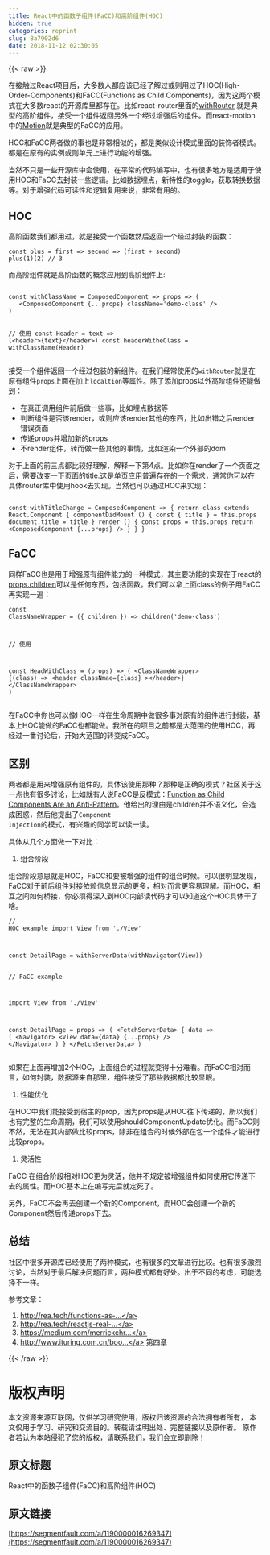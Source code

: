 ```yaml
---
title: React中的函数子组件(FaCC)和高阶组件(HOC)
hidden: true
categories: reprint
slug: 8a7902d6
date: 2018-11-12 02:30:05
---
```


{{< raw >}}
<p>&#x5728;&#x63A5;&#x89E6;&#x8FC7;React&#x9879;&#x76EE;&#x540E;&#xFF0C;&#x5927;&#x591A;&#x6570;&#x4EBA;&#x90FD;&#x5E94;&#x8BE5;&#x5DF2;&#x7ECF;&#x4E86;&#x89E3;&#x8FC7;&#x6216;&#x5219;&#x7528;&#x8FC7;&#x4E86;HOC(High-Order-Components)&#x548C;FaCC(Functions as Child Components)&#xFF0C;&#x56E0;&#x4E3A;&#x8FD9;&#x4E24;&#x4E2A;&#x6A21;&#x5F0F;&#x5728;&#x5927;&#x591A;&#x6570;react&#x7684;&#x5F00;&#x6E90;&#x5E93;&#x91CC;&#x90FD;&#x5B58;&#x5728;&#x3002;&#x6BD4;&#x5982;react-router&#x91CC;&#x9762;&#x7684;<a href="https://github.com/ReactTraining/react-router/blob/master/packages/react-router/modules/withRouter.js#L9" rel="nofollow noreferrer">withRouter</a> &#x5C31;&#x662F;&#x5178;&#x578B;&#x7684;&#x9AD8;&#x9636;&#x7EC4;&#x4EF6;&#xFF0C;&#x63A5;&#x53D7;&#x4E00;&#x4E2A;&#x7EC4;&#x4EF6;&#x8FD4;&#x56DE;&#x53E6;&#x5916;&#x4E00;&#x4E2A;&#x7ECF;&#x8FC7;&#x589E;&#x5F3A;&#x540E;&#x7684;&#x7EC4;&#x4EF6;&#x3002;&#x800C;react-motion&#x4E2D;&#x7684;<a href="https://github.com/chenglou/react-motion/blob/master/src/Motion.js#L28" rel="nofollow noreferrer">Motion</a>&#x5C31;&#x662F;&#x5178;&#x578B;&#x7684;FaCC&#x7684;&#x5E94;&#x7528;&#x3002;</p><p>HOC&#x548C;FaCC&#x4E24;&#x8005;&#x505A;&#x7684;&#x4E8B;&#x4E5F;&#x662F;&#x975E;&#x5E38;&#x76F8;&#x4F3C;&#x7684;&#xFF0C;&#x90FD;&#x662F;&#x7C7B;&#x4F3C;&#x8BBE;&#x8BA1;&#x6A21;&#x5F0F;&#x91CC;&#x9762;&#x7684;&#x88C5;&#x9970;&#x8005;&#x6A21;&#x5F0F;&#x3002;&#x90FD;&#x662F;&#x5728;&#x539F;&#x6709;&#x7684;&#x5B9E;&#x4F8B;&#x6216;&#x5219;&#x5355;&#x5143;&#x4E0A;&#x8FDB;&#x884C;&#x529F;&#x80FD;&#x7684;&#x589E;&#x5F3A;&#x3002;</p><p>&#x5F53;&#x7136;&#x4E0D;&#x53EA;&#x662F;&#x4E00;&#x4E9B;&#x5F00;&#x6E90;&#x5E93;&#x4E2D;&#x4F1A;&#x4F7F;&#x7528;&#xFF0C;&#x5728;&#x5E73;&#x5E38;&#x7684;&#x4EE3;&#x7801;&#x7F16;&#x5199;&#x4E2D;&#xFF0C;&#x4E5F;&#x6709;&#x5F88;&#x591A;&#x5730;&#x65B9;&#x662F;&#x9002;&#x7528;&#x4E8E;&#x4F7F;&#x7528;HOC&#x548C;FaCC&#x53BB;&#x5C01;&#x88C5;&#x4E00;&#x4E9B;&#x903B;&#x8F91;&#x3002;&#x6BD4;&#x5982;&#x6570;&#x636E;&#x57CB;&#x70B9;&#xFF0C;&#x65B0;&#x7279;&#x6027;&#x7684;toggle&#xFF0C;&#x83B7;&#x53D6;&#x8F6C;&#x6362;&#x6570;&#x636E;&#x7B49;&#x3002;&#x5BF9;&#x4E8E;&#x589E;&#x5F3A;&#x4EE3;&#x7801;&#x53EF;&#x8BFB;&#x6027;&#x548C;&#x903B;&#x8F91;&#x590D;&#x7528;&#x6765;&#x8BF4;&#xFF0C;&#x975E;&#x5E38;&#x6709;&#x7528;&#x7684;&#x3002;</p><h2>HOC</h2><p>&#x9AD8;&#x9636;&#x51FD;&#x6570;&#x6211;&#x4EEC;&#x90FD;&#x7528;&#x8FC7;&#xFF0C;&#x5C31;&#x662F;&#x63A5;&#x53D7;&#x4E00;&#x4E2A;&#x51FD;&#x6570;&#x7136;&#x540E;&#x8FD4;&#x56DE;&#x4E00;&#x4E2A;&#x7ECF;&#x8FC7;&#x5C01;&#x88C5;&#x7684;&#x51FD;&#x6570;&#xFF1A;</p><pre><code class="js">const plus = first =&gt; second =&gt; (first + second)
plus(1)(2) // 3</code></pre><p>&#x800C;&#x9AD8;&#x9636;&#x7EC4;&#x4EF6;&#x5C31;&#x662F;&#x9AD8;&#x9636;&#x51FD;&#x6570;&#x7684;&#x6982;&#x5FF5;&#x5E94;&#x7528;&#x5230;&#x9AD8;&#x9636;&#x7EC4;&#x4EF6;&#x4E0A;:</p><pre><code class="js">
const withClassName = ComposedComponent =&gt; props =&gt; (
   &lt;ComposedComponent {...props} className=&apos;demo-class&apos; /&gt;
)

// &#x4F7F;&#x7528;
const Header = text =&gt; (&lt;header&gt;{text}&lt;/header&gt;)
const headerWitheClass = withClassName(Header)</code></pre><p>&#x63A5;&#x53D7;&#x4E00;&#x4E2A;&#x7EC4;&#x4EF6;&#x8FD4;&#x56DE;&#x4E00;&#x4E2A;&#x7ECF;&#x8FC7;&#x5305;&#x88C5;&#x7684;&#x65B0;&#x7EC4;&#x4EF6;&#x3002;&#x5728;&#x6211;&#x4EEC;&#x7ECF;&#x5E38;&#x4F7F;&#x7528;&#x7684;<code>withRouter</code>&#x5C31;&#x662F;&#x5728;&#x539F;&#x6709;&#x7EC4;&#x4EF6;<code>props</code>&#x4E0A;&#x9762;&#x5728;&#x52A0;&#x4E0A;<code>localtion</code>&#x7B49;&#x5C5E;&#x6027;&#x3002;&#x9664;&#x4E86;&#x6DFB;&#x52A0;props&#x4EE5;&#x5916;&#x9AD8;&#x9636;&#x7EC4;&#x4EF6;&#x8FD8;&#x80FD;&#x505A;&#x5230;&#xFF1A;</p><ul><li>&#x5728;&#x771F;&#x6B63;&#x8C03;&#x7528;&#x7EC4;&#x4EF6;&#x524D;&#x540E;&#x505A;&#x4E00;&#x4E9B;&#x4E8B;&#xFF0C;&#x6BD4;&#x5982;&#x57CB;&#x70B9;&#x6570;&#x636E;&#x7B49;</li><li>&#x5224;&#x65AD;&#x7EC4;&#x4EF6;&#x662F;&#x5426;&#x8BE5;render&#xFF0C;&#x6216;&#x5219;&#x5E94;&#x8BE5;render&#x5176;&#x4ED6;&#x7684;&#x4E1C;&#x897F;&#xFF0C;&#x6BD4;&#x5982;&#x51FA;&#x9519;&#x4E4B;&#x540E;render&#x9519;&#x8BEF;&#x9875;&#x9762;</li><li>&#x4F20;&#x9012;props&#x5E76;&#x589E;&#x52A0;&#x65B0;&#x7684;props</li><li>&#x4E0D;render&#x7EC4;&#x4EF6;&#xFF0C;&#x8F6C;&#x800C;&#x505A;&#x4E00;&#x4E9B;&#x5176;&#x4ED6;&#x7684;&#x4E8B;&#x60C5;&#xFF0C;&#x6BD4;&#x5982;&#x6E32;&#x67D3;&#x4E00;&#x4E2A;&#x5916;&#x90E8;&#x7684;dom</li></ul><p>&#x5BF9;&#x4E8E;&#x4E0A;&#x9762;&#x7684;&#x524D;&#x4E09;&#x70B9;&#x90FD;&#x6BD4;&#x8F83;&#x597D;&#x7406;&#x89E3;&#xFF0C;&#x89E3;&#x91CA;&#x4E00;&#x4E0B;&#x7B2C;4&#x70B9;&#x3002;&#x6BD4;&#x5982;&#x4F60;&#x5728;render&#x4E86;&#x4E00;&#x4E2A;&#x9875;&#x9762;&#x4E4B;&#x540E;&#xFF0C;&#x9700;&#x8981;&#x6539;&#x53D8;&#x4E00;&#x4E0B;&#x9875;&#x9762;&#x7684;title.&#x8FD9;&#x662F;&#x5355;&#x9875;&#x5E94;&#x7528;&#x666E;&#x904D;&#x5B58;&#x5728;&#x7684;&#x4E00;&#x4E2A;&#x9700;&#x6C42;&#xFF0C;&#x901A;&#x5E38;&#x4F60;&#x53EF;&#x4EE5;&#x5728;&#x5177;&#x4F53;router&#x5E93;&#x4E2D;&#x4F7F;&#x7528;hook&#x53BB;&#x5B9E;&#x73B0;&#x3002;&#x5F53;&#x7136;&#x4E5F;&#x53EF;&#x4EE5;&#x901A;&#x8FC7;HOC&#x6765;&#x5B9E;&#x73B0;&#xFF1A;</p><pre><code class="js">
const withTitleChange = ComposedComponent =&gt; {
  return class extends React.Component {
    componentDidMount () {
      const { title } = this.props
      document.title = title
    }
    render () {
      const props = this.props
      return &lt;ComposedComponent {...props} /&gt;
    }
  }
}
</code></pre><h2>FaCC</h2><p>&#x540C;&#x6837;FaCC&#x4E5F;&#x662F;&#x7528;&#x4E8E;&#x589E;&#x5F3A;&#x539F;&#x6709;&#x7EC4;&#x4EF6;&#x80FD;&#x529B;&#x7684;&#x4E00;&#x79CD;&#x6A21;&#x5F0F;&#xFF0C;&#x5176;&#x4E3B;&#x8981;&#x529F;&#x80FD;&#x7684;&#x5B9E;&#x73B0;&#x5728;&#x4E8E;react&#x7684;<a href="https://reactjs.org/docs/jsx-in-depth.html#functions-as-children" rel="nofollow noreferrer">props.children</a>&#x53EF;&#x4EE5;&#x662F;&#x4EFB;&#x4F55;&#x4E1C;&#x897F;&#xFF0C;&#x5305;&#x62EC;&#x51FD;&#x6570;&#x3002;&#x6211;&#x4EEC;&#x53EF;&#x4EE5;&#x62FF;&#x4E0A;&#x9762;class&#x7684;&#x4F8B;&#x5B50;&#x7528;FaCC&#x518D;&#x5B9E;&#x73B0;&#x4E00;&#x904D;&#xFF1A;</p><pre><code class="jsx">const ClassNameWrapper = ({ children }) =&gt; children(&apos;demo-class&apos;)

// &#x4F7F;&#x7528;

const HeadWithClass = (props) =&gt; (
  &lt;ClassNameWrapper&gt;
    {(class) =&gt; &lt;header classNmae={class} &gt;&lt;/header&gt;}
  &lt;/ClassNameWrapper&gt;
)</code></pre><p>&#x5728;FaCC&#x4E2D;&#x4F60;&#x4E5F;&#x53EF;&#x4EE5;&#x50CF;HOC&#x4E00;&#x6837;&#x5728;&#x751F;&#x547D;&#x5468;&#x671F;&#x4E2D;&#x505A;&#x5F88;&#x591A;&#x4E8B;&#x5BF9;&#x539F;&#x6709;&#x7684;&#x7EC4;&#x4EF6;&#x8FDB;&#x884C;&#x5C01;&#x88C5;&#xFF0C;&#x57FA;&#x672C;&#x4E0A;HOC&#x80FD;&#x505A;&#x7684;FaCC&#x4E5F;&#x90FD;&#x80FD;&#x505A;&#x3002;&#x6211;&#x6240;&#x5728;&#x7684;&#x9879;&#x76EE;&#x4E4B;&#x524D;&#x90FD;&#x662F;&#x5927;&#x8303;&#x56F4;&#x7684;&#x4F7F;&#x7528;HOC&#xFF0C;&#x518D;&#x7ECF;&#x8FC7;&#x4E00;&#x756A;&#x8BA8;&#x8BBA;&#x540E;&#xFF0C;&#x5F00;&#x59CB;&#x5927;&#x8303;&#x56F4;&#x7684;&#x8F6C;&#x53D8;&#x6210;FaCC&#x3002;</p><h2>&#x533A;&#x522B;</h2><p>&#x4E24;&#x8005;&#x90FD;&#x662F;&#x7528;&#x6765;&#x589E;&#x5F3A;&#x539F;&#x6709;&#x7EC4;&#x4EF6;&#x7684;&#xFF0C;&#x5177;&#x4F53;&#x8BE5;&#x4F7F;&#x7528;&#x90A3;&#x79CD;&#xFF1F;&#x90A3;&#x79CD;&#x662F;&#x6B63;&#x786E;&#x7684;&#x6A21;&#x5F0F;&#xFF1F;&#x793E;&#x533A;&#x5173;&#x4E8E;&#x8FD9;&#x4E00;&#x70B9;&#x4E5F;&#x6709;&#x5F88;&#x591A;&#x8BA8;&#x8BBA;&#xFF0C;&#x6BD4;&#x5982;&#x5C31;&#x6709;&#x4EBA;&#x8BF4;FaCC&#x662F;&#x53CD;&#x6A21;&#x5F0F;&#xFF1A;<a href="https://americanexpress.io/faccs-are-an-antipattern/" rel="nofollow noreferrer">Function as Child Components Are an Anti-Pattern</a>&#x3002;&#x4ED6;&#x7ED9;&#x51FA;&#x7684;&#x7406;&#x7531;&#x662F;children&#x5E76;&#x4E0D;&#x8BED;&#x4E49;&#x5316;&#xFF0C;&#x4F1A;&#x9020;&#x6210;&#x56F0;&#x60D1;&#xFF0C;&#x7136;&#x540E;&#x4ED6;&#x63D0;&#x51FA;&#x4E86;<code>Component Injection</code>&#x7684;&#x6A21;&#x5F0F;&#xFF0C;&#x6709;&#x5174;&#x8DA3;&#x7684;&#x540C;&#x5B66;&#x53EF;&#x4EE5;&#x8BFB;&#x4E00;&#x8BFB;&#x3002;</p><p>&#x5177;&#x4F53;&#x4ECE;&#x51E0;&#x4E2A;&#x65B9;&#x9762;&#x505A;&#x4E00;&#x4E0B;&#x5BF9;&#x6BD4;&#xFF1A;</p><ol><li>&#x7EC4;&#x5408;&#x9636;&#x6BB5;</li></ol><p>&#x7EC4;&#x5408;&#x9636;&#x6BB5;&#x610F;&#x601D;&#x5C31;&#x662F;HOC&#xFF0C;FaCC&#x548C;&#x8981;&#x88AB;&#x589E;&#x5F3A;&#x7684;&#x7EC4;&#x4EF6;&#x7684;&#x7EC4;&#x5408;&#x65F6;&#x5019;&#x3002;&#x53EF;&#x4EE5;&#x5F88;&#x660E;&#x663E;&#x53D1;&#x73B0;&#xFF0C;FaCC&#x5BF9;&#x4E8E;&#x524D;&#x540E;&#x7EC4;&#x4EF6;&#x5BF9;&#x63A5;&#x4F9D;&#x8D56;&#x4FE1;&#x606F;&#x663E;&#x793A;&#x7684;&#x66F4;&#x591A;&#xFF0C;&#x76F8;&#x5BF9;&#x800C;&#x8A00;&#x66F4;&#x5BB9;&#x6613;&#x7406;&#x89E3;&#x3002;&#x800C;HOC&#xFF0C;&#x76F8;&#x4E92;&#x4E4B;&#x95F4;&#x5982;&#x4F55;&#x6865;&#x63A5;&#xFF0C;&#x4F60;&#x5FC5;&#x987B;&#x5F97;&#x6DF1;&#x5165;&#x5230;HOC&#x5185;&#x90E8;&#x8BFB;&#x4EE3;&#x7801;&#x624D;&#x53EF;&#x4EE5;&#x77E5;&#x9053;&#x8FD9;&#x4E2A;HOC&#x5177;&#x4F53;&#x5E72;&#x4E86;&#x5565;&#x3002;</p><pre><code class="js">// HOC example
import View from &apos;./View&apos;

const DetailPage = withServerData(withNavigator(View))
</code></pre><pre><code class="js">// FaCC example

import View from &apos;./View&apos;

const DetailPage = props =&gt; (
  &lt;FetchServerData&gt;
    {
      data =&gt; (
        &lt;Navigator&gt;
          &lt;View data={data} {...props} /&gt;
        &lt;/Navigator&gt;
      )
    }
  &lt;/FetchServerData&gt;
)
</code></pre><p>&#x5982;&#x679C;&#x5728;&#x4E0A;&#x9762;&#x518D;&#x589E;&#x52A0;2&#x4E2A;HOC&#xFF0C;&#x4E0A;&#x9762;&#x7EC4;&#x5408;&#x7684;&#x8FC7;&#x7A0B;&#x5C31;&#x53D8;&#x5F97;&#x5341;&#x5206;&#x96BE;&#x770B;&#x3002;&#x800C;FaCC&#x76F8;&#x5BF9;&#x800C;&#x8A00;&#xFF0C;&#x5982;&#x4F55;&#x5C01;&#x88C5;&#xFF0C;&#x6570;&#x636E;&#x6E90;&#x6765;&#x81EA;&#x90A3;&#x91CC;&#xFF0C;&#x7EC4;&#x4EF6;&#x63A5;&#x53D7;&#x4E86;&#x90A3;&#x4E9B;&#x6570;&#x636E;&#x90FD;&#x6BD4;&#x8F83;&#x663E;&#x773C;&#x3002;</p><ol><li>&#x6027;&#x80FD;&#x4F18;&#x5316;</li></ol><p>&#x5728;HOC&#x4E2D;&#x6211;&#x4EEC;&#x80FD;&#x63A5;&#x53D7;&#x5230;&#x5BBF;&#x4E3B;&#x7684;prop&#xFF0C;&#x56E0;&#x4E3A;props&#x662F;&#x4ECE;HOC&#x5F80;&#x4E0B;&#x4F20;&#x9012;&#x7684;&#xFF0C;&#x6240;&#x4EE5;&#x6211;&#x4EEC;&#x4E5F;&#x6709;&#x5B8C;&#x6574;&#x7684;&#x751F;&#x547D;&#x5468;&#x671F;&#xFF0C;&#x6211;&#x4EEC;&#x53EF;&#x4EE5;&#x4F7F;&#x7528;shouldComponentUpdate&#x4F18;&#x5316;&#x3002;&#x800C;FaCC&#x5219;&#x4E0D;&#x7136;&#xFF0C;&#x65E0;&#x6CD5;&#x5728;&#x5176;&#x5185;&#x90E8;&#x505A;&#x6BD4;&#x8F83;props&#xFF0C;&#x9664;&#x975E;&#x5728;&#x7EC4;&#x5408;&#x7684;&#x65F6;&#x5019;&#x5916;&#x90E8;&#x5728;&#x5305;&#x4E00;&#x4E2A;&#x7EC4;&#x4EF6;&#x624D;&#x80FD;&#x8FDB;&#x884C;&#x6BD4;&#x8F83;props&#x3002;</p><ol><li>&#x7075;&#x6D3B;&#x6027;</li></ol><p>FaCC &#x5728;&#x7EC4;&#x5408;&#x9636;&#x6BB5;&#x76F8;&#x5BF9;HOC&#x66F4;&#x4E3A;&#x7075;&#x6D3B;&#xFF0C;&#x4ED6;&#x5E76;&#x4E0D;&#x89C4;&#x5B9A;&#x88AB;&#x589E;&#x5F3A;&#x7EC4;&#x4EF6;&#x5982;&#x4F55;&#x4F7F;&#x7528;&#x5B83;&#x4F20;&#x9012;&#x4E0B;&#x53BB;&#x7684;&#x5C5E;&#x6027;&#x3002;&#x800C;HOC&#x57FA;&#x672C;&#x4E0A;&#x5728;&#x7F16;&#x5199;&#x5B8C;&#x540E;&#x5C31;&#x5B9A;&#x6B7B;&#x4E86;&#x3002;</p><p>&#x53E6;&#x5916;&#xFF0C;FaCC&#x4E0D;&#x4F1A;&#x518D;&#x53BB;&#x521B;&#x5EFA;&#x4E00;&#x4E2A;&#x65B0;&#x7684;Component&#xFF0C;&#x800C;HOC&#x4F1A;&#x521B;&#x5EFA;&#x4E00;&#x4E2A;&#x65B0;&#x7684;Component&#x7136;&#x540E;&#x4F20;&#x9012;props&#x4E0B;&#x53BB;&#x3002;</p><h2>&#x603B;&#x7ED3;</h2><p>&#x793E;&#x533A;&#x4E2D;&#x5F88;&#x591A;&#x5F00;&#x6E90;&#x5E93;&#x5DF2;&#x7ECF;&#x4F7F;&#x7528;&#x4E86;&#x4E24;&#x79CD;&#x6A21;&#x5F0F;&#xFF0C;&#x4E5F;&#x6709;&#x5F88;&#x591A;&#x7684;&#x6587;&#x7AE0;&#x8FDB;&#x884C;&#x6BD4;&#x8F83;&#x3002;&#x4E5F;&#x6709;&#x5F88;&#x591A;&#x6FC0;&#x70C8;&#x8BA8;&#x8BBA;&#xFF0C;&#x5F53;&#x7136;&#x5BF9;&#x4E8E;&#x6700;&#x540E;&#x89E3;&#x51B3;&#x95EE;&#x9898;&#x800C;&#x8A00;&#xFF0C;&#x4E24;&#x79CD;&#x6A21;&#x5F0F;&#x90FD;&#x6709;&#x597D;&#x5904;&#x3002;&#x51FA;&#x4E8E;&#x4E0D;&#x540C;&#x7684;&#x8003;&#x8651;&#xFF0C;&#x53EF;&#x80FD;&#x9009;&#x62E9;&#x4E0D;&#x4E00;&#x6837;&#x3002;</p><p>&#x53C2;&#x8003;&#x6587;&#x7AE0;&#xFF1A;</p><ol><li><a href="http://rea.tech/functions-as-child-components-and-higher-order-components/" rel="nofollow noreferrer">http://rea.tech/functions-as-...</a></li><li><a href="http://rea.tech/reactjs-real-world-examples-of-higher-order-components/#the-relationship-between-hocs-and-decorator-design-pattern" rel="nofollow noreferrer">http://rea.tech/reactjs-real-...</a></li><li><a href="https://medium.com/merrickchristensen/function-as-child-components-5f3920a9ace9" rel="nofollow noreferrer">https://medium.com/merrickchr...</a></li><li><a href="http://www.ituring.com.cn/book/2007" rel="nofollow noreferrer">http://www.ituring.com.cn/boo...</a> &#x7B2C;&#x56DB;&#x7AE0;</li></ol>
{{< /raw >}}

# 版权声明
本文资源来源互联网，仅供学习研究使用，版权归该资源的合法拥有者所有，
本文仅用于学习、研究和交流目的。转载请注明出处、完整链接以及原作者。
原作者若认为本站侵犯了您的版权，请联系我们，我们会立即删除！

## 原文标题
React中的函数子组件(FaCC)和高阶组件(HOC)

## 原文链接
[https://segmentfault.com/a/1190000016269347](https://segmentfault.com/a/1190000016269347)

